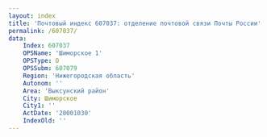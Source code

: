 ```yaml
---
layout: index
title: 'Почтовый индекс 607037: отделение почтовой связи Почты России'
permalink: /607037/
data:
    Index: 607037
    OPSName: 'Шиморское 1'
    OPSType: О
    OPSSubm: 607079
    Region: 'Нижегородская область'
    Autonom: ''
    Area: 'Выксунский район'
    City: Шиморское
    City1: ''
    ActDate: '20001030'
    IndexOld: ''
---
```

